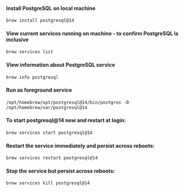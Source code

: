 #### Install PostgreSQL on local machine

```
brew install postgresql@14
```

#### View current services running on machine - to confirm PostgreSQL is inclusive
```
brew services list
```

#### View information about PostgreSQL service
```
brew info postgresql
```

#### Run as foreground service
```
/opt/homebrew/opt/postgresql@14/bin/postgres -D /opt/homebrew/var/postgresql@14
```

#### To start postgresql@14 now and restart at login:
```
brew services start postgresql@14
```

####  Restart the service immediately and persist across reboots:
```
brew services restart postgresql@14
```

#### Stop the service but persist across reboots:
```
brew services kill postgresql@14
```
